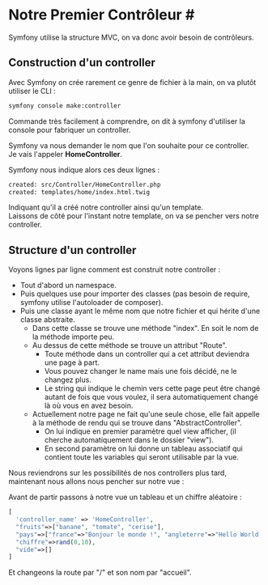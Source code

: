 # Notre Premier Contrôleur # #

Symfony utilise la structure MVC, on va donc avoir besoin de contrôleurs.  

## Construction d'un controller ##

Avec Symfony on crée rarement ce genre de fichier à la main, on va plutôt utiliser le CLI :

```bash
symfony console make:controller
```

Commande très facilement à comprendre, on dit à symfony d'utiliser la console pour fabriquer un controller.

Symfony va nous demander le nom que l'on souhaite pour ce controller.  
Je vais l'appeler **HomeController**.

Symfony nous indique alors ces deux lignes :

```bash
created: src/Controller/HomeController.php
created: templates/home/index.html.twig
```

Indiquant qu'il a créé notre controller ainsi qu'un template.  
Laissons de côté pour l'instant notre template, on va se pencher vers notre controller.

## Structure d'un controller ##

Voyons lignes par ligne comment est construit notre controller :

- Tout d'abord un namespace.
- Puis quelques use pour importer des classes (pas besoin de require, symfony utilise l'autoloader de composer).
- Puis une classe ayant le même nom que notre fichier et qui hérite d'une classe abstraite.
  - Dans cette classe se trouve une méthode "index". En soit le nom de la méthode importe peu.
  - Au dessus de cette méthode se trouve un attribut "Route".
    - Toute méthode dans un controller qui a cet attribut deviendra une page à part.
    - Vous pouvez changer le name mais une fois décidé, ne le changez plus.
    - Le string qui indique le chemin vers cette page peut être changé autant de fois que vous voulez, il sera automatiquement changé là où vous en avez besoin.
  - Actuellement notre page ne fait qu'une seule chose, elle fait appelle à la méthode de rendu qui se trouve dans "AbstractController".
    - On lui indique en premier paramètre quel view afficher, (il cherche automatiquement dans le dossier "view").
    - En second paramètre on lui donne un tableau associatif qui contient toute les variables qui seront utilisable par la vue.

Nous reviendrons sur les possibilités de nos controllers plus tard, maintenant nous allons nous pencher sur notre vue :

Avant de partir passons à notre vue un tableau et un chiffre aléatoire :

```php
[
  'controller_name' => 'HomeController',
  "fruits"=>["banane", "tomate", "cerise"],
  "pays"=>["france"=>"Bonjour le monde !", "angleterre"=>"Hello World !"],
  "chiffre"=>rand(0,10),
  "vide"=>[]
]
```

Et changeons la route par "/" et son nom par "accueil".
